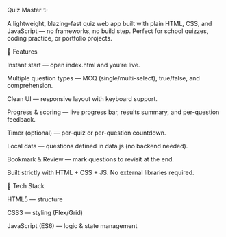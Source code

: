 Quiz Master ✨

A lightweight, blazing-fast quiz web app built with plain HTML, CSS, and JavaScript — no frameworks, no build step. Perfect for school quizzes, coding practice, or portfolio projects.

🌟 Features

Instant start — open index.html and you’re live.

Multiple question types — MCQ (single/multi-select), true/false, and comprehension.

Clean UI — responsive layout with keyboard support.

Progress & scoring — live progress bar, results summary, and per-question feedback.

Timer (optional) — per-quiz or per-question countdown.

Local data — questions defined in data.js (no backend needed).

Bookmark & Review — mark questions to revisit at the end.

Built strictly with HTML + CSS + JS. No external libraries required.

🧱 Tech Stack

HTML5 — structure

CSS3 — styling (Flex/Grid)

JavaScript (ES6) — logic & state management

